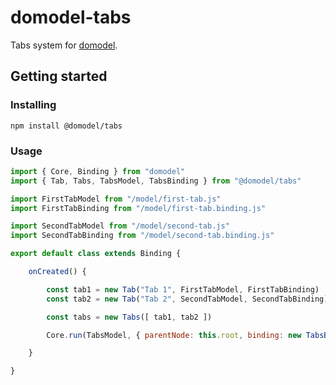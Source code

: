 # domodel-tabs

Tabs system for [domodel](https://github.com/thoughtsunificator/domodel).

## Getting started

### Installing

``npm install @domodel/tabs``

### Usage

```javascript
import { Core, Binding } from "domodel"
import { Tab, Tabs, TabsModel, TabsBinding } from "@domodel/tabs"

import FirstTabModel from "/model/first-tab.js"
import FirstTabBinding from "/model/first-tab.binding.js"

import SecondTabModel from "/model/second-tab.js"
import SecondTabBinding from "/model/second-tab.binding.js"

export default class extends Binding {

	onCreated() {

		const tab1 = new Tab("Tab 1", FirstTabModel, FirstTabBinding)
		const tab2 = new Tab("Tab 2", SecondTabModel, SecondTabBinding)

		const tabs = new Tabs([ tab1, tab2 ])

		Core.run(TabsModel, { parentNode: this.root, binding: new TabsBinding({ tabs }) })

	}

}
```
